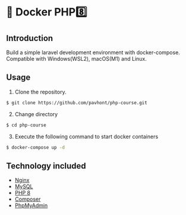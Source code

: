 # 🐳 Docker PHP8️⃣

## Introduction

Build a simple laravel development environment with docker-compose. Compatible with Windows(WSL2), macOS(M1) and Linux.


## Usage

1. Clone the repository.

```bash
$ git clone https://github.com/pavhont/php-course.git
```

2. Change directory

```bash
$ cd php-course
```

3. Execute the following command to start docker containers

```bash
$ docker-compose up -d
```

## Technology included

* [Nginx](http://nginx.org/)
* [MySQL](http://www.mysql.com/)
* [PHP 8](http://php.net/)
* [Composer](https://getcomposer.org/)
* [PhpMyAdmin](https://www.phpmyadmin.net/)
